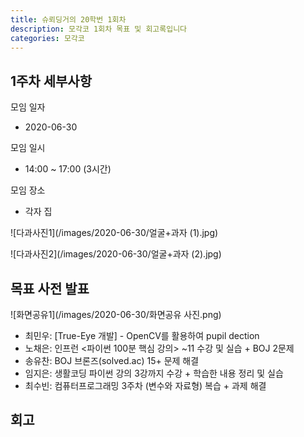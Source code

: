 ```yaml
---
title: 슈뢰딩거의 20학번 1회차
description: 모각코 1회차 목표 및 회고록입니다
categories: 모각코
---
```


## 1주차 세부사항

모임 일자
- 2020-06-30

모임 일시
- 14:00 ~ 17:00 (3시간)

모임 장소
- 각자 집

![다과사진1](/images/2020-06-30/얼굴+과자 (1).jpg)

![다과사진2](/images/2020-06-30/얼굴+과자 (2).jpg)

## 목표 사전 발표
![화면공유1](/images/2020-06-30/화면공유 사진.png)

* 최민우: [True-Eye 개발] - OpenCV를 활용하여 pupil dection
* 노채은: 인프런 <파이썬 100분 핵심 강의> ~11 수강 및 실습 + BOJ 2문제
* 송유찬: BOJ 브론즈(solved.ac) 15+ 문제 해결
* 임지은: 생활코딩 파이썬 강의 3강까지 수강 + 학습한 내용 정리 및 실습
* 최수빈: 컴퓨터프로그래밍 3주차 (변수와 자료형) 복습 + 과제 해결

## 회고


